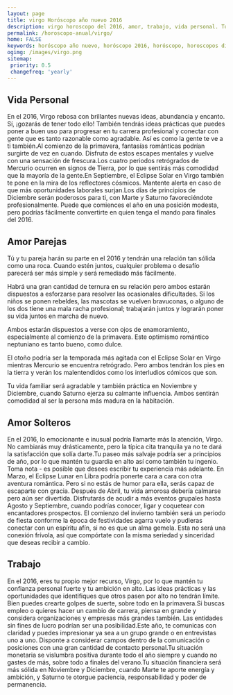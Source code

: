 ```yaml
---
layout: page
title: virgo Horóscopo año nuevo 2016 
description: virgo horoscopo del 2016, amor, trabajo, vida personal. Todas las predicciones para virgo gratis. Disfruta este año nuevo.
permalink: /horoscopo-anual/virgo/
home: FALSE
keywords: horóscopo año nuevo, horóscopo 2016, horóscopo, horoscopos diarios gratis del dia de hoy, horóscopo diario gratis,horóscopo ano nuevo 2016, horóscopo esperanza gracia, horoscopo virgo 2016, horoscop, horóscopos gratis, horoscopo virgo, horoscopo virgo 2016 gratis, Tarot, Astrologia, Zodíaco, virgo, horoscopo gratis,tarot en femenino,videncia gratuita,horoscopos gratuitos,horóscopos, astrologia,videncia gratis
ogimg: /images/virgo.png
sitemap:
 priority: 0.5
 changefreq: 'yearly'
---
```




## Vida Personal

En el 2016, Virgo rebosa con brillantes nuevas ideas, abundancia y encanto. Sí, ¡gozarás de tener todo ello! También tendrás ideas prácticas que puedes poner a buen uso para progresar en tu carrera profesional y conectar con gente que es tanto razonable como agradable. Así es como la gente te ve a ti también.Al comienzo de la primavera, fantasías románticas podrían surgirte de vez en cuando. Disfruta de estos escapes mentales y vuelve con una sensación de frescura.Los cuatro periodos retrógrados de Mercurio ocurren en signos de Tierra, por lo que sentirás más comodidad que la mayoría de la gente.En Septiembre, el Eclipse Solar en Virgo también te pone en la mira de los reflectores cósmicos. Mantente alerta en caso de que más oportunidades laborales surjan.Los días de principios de Diciembre serán poderosos para ti, con Marte y Saturno favoreciéndote profesionalmente. Puede que comiences el año en una posición modesta, pero podrías fácilmente convertirte en quien tenga el mando para finales del 2016.

## Amor Parejas

Tú y tu pareja harán su parte en el 2016 y tendrán una relación tan sólida como una roca. Cuando estén juntos, cualquier problema o desafío parecerá ser más simple y será remediado más fácilmente.

Habrá una gran cantidad de ternura en su relación pero ambos estarán dispuestos a esforzarse para resolver las ocasionales dificultades. Si los niños se ponen rebeldes, las mascotas se vuelven bravuconas, o alguno de los dos tiene una mala racha profesional; trabajarán juntos y lograrán poner su vida juntos en marcha de nuevo.

Ambos estarán dispuestos a verse con ojos de enamoramiento, especialmente al comienzo de la primavera. Este optimismo romántico neptuniano es tanto bueno, como dulce.

El otoño podría ser la temporada más agitada con el Eclipse Solar en Virgo mientras Mercurio se encuentra retrógrado. Pero ambos tendrán los pies en la tierra y verán los malentendidos como los interludios cómicos que son.

Tu vida familiar será agradable y también práctica en Noviembre y Diciembre, cuando Saturno ejerza su calmante influencia. Ambos sentirán comodidad al ser la persona más madura en la habitación.

## Amor Solteros

En el 2016, lo emocionante e inusual podría llamarte más la atención, Virgo. No cambiarás muy drásticamente, pero la típica cita tranquila ya no te dará la satisfacción que solía darte.Tu paseo más salvaje podría ser a principios de año, por lo que mantén tu guardia en alto así como también tu ingenio. Toma nota - es posible que desees escribir tu experiencia más adelante. En Marzo, el Eclipse Lunar en Libra podría ponerte cara a cara con otra aventura romántica. Pero si no estás de humor para ella, serás capaz de escaparte con gracia. Después de Abril, tu vida amorosa debería calmarse pero aún ser divertida. Disfrutarás de acudir a más eventos grupales hasta Agosto y Septiembre, cuando podrías conocer, ligar y coquetear con encantadores prospectos. El comienzo del invierno también será un periodo de fiesta conforme la época de festividades agarra vuelo y pudieras conectar con un espíritu afín, si no es que un alma gemela. Esta no será una conexión frívola, así que compórtate con la misma seriedad y sinceridad que deseas recibir a cambio.

## Trabajo

En el 2016, eres tu propio mejor recurso, Virgo, por lo que mantén tu confianza personal fuerte y tu ambición en alto. Las ideas prácticas y las oportunidades que identifiques que otros pasen por alto no tendrán límite. Bien puedes crearte golpes de suerte, sobre todo en la primavera.Si buscas empleo o quieres hacer un cambio de carrera, piensa en grande y considera organizaciones y empresas más grandes también. Las entidades sin fines de lucro podrían ser una posibilidad.Este año, te comunicas con claridad y puedes impresionar ya sea a un grupo grande o en entrevistas uno a uno. Disponte a considerar campos dentro de la comunicación o posiciones con una gran cantidad de contacto personal.Tu situación monetaria se vislumbra positiva durante todo el año siempre y cuando no gastes de más, sobre todo a finales del verano.Tu situación financiera será más sólida en Noviembre y Diciembre, cuando Marte te aporte energía y ambición, y Saturno te otorgue paciencia, responsabilidad y poder de permanencia.
